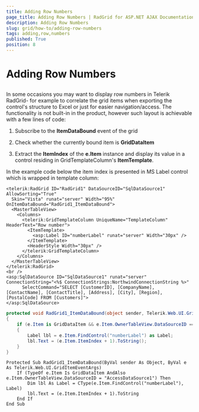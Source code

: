 ```yaml
---
title: Adding Row Numbers
page_title: Adding Row Numbers | RadGrid for ASP.NET AJAX Documentation
description: Adding Row Numbers
slug: grid/how-to/adding-row-numbers
tags: adding,row,numbers
published: True
position: 8
---
```


# Adding Row Numbers



## 

In some occasions you may want to display row numbers in Telerik RadGrid- for example to correlate the grid items when exporting the control's structure to Excel or just for easier navigation/access. The functionality is not built-in in the product, however such layout is achievable with a few lines of code:

1. Subscribe to the **ItemDataBound** event of the grid

1. Check whether the currently bound item is **GridDataItem**

1. Extract the **ItemIndex** of the **e.Item** instance and display its value in a control residing in GridTemplateColumn's **ItemTemplate**.

In the example code below the item index is presented in MS Label control which is wrapped in template column:



````ASP.NET
<telerik:RadGrid ID="RadGrid1" DataSourceID="SqlDataSource1" AllowSorting="True"
  Skin="Vista" runat="server" Width="95%" OnItemDataBound="RadGrid1_ItemDataBound">
  <MasterTableView>
    <Columns>
      <telerik:GridTemplateColumn UniqueName="TemplateColumn" HeaderText="Row number">
        <ItemTemplate>
          <asp:Label ID="numberLabel" runat="server" Width="30px" />
        </ItemTemplate>
        <HeaderStyle Width="30px" />
      </telerik:GridTemplateColumn>
    </Columns>
  </MasterTableView>
</telerik:RadGrid>
<br />
<asp:SqlDataSource ID="SqlDataSource1" runat="server" ConnectionString="<%$ ConnectionStrings:NorthwindConnectionString %>"
      SelectCommand="SELECT [CustomerID], [CompanyName], [ContactName], [ContactTitle], [Address], [City], [Region], [PostalCode] FROM [Customers]">
</asp:SqlDataSource>
````
````C#	
protected void RadGrid1_ItemDataBound(object sender, Telerik.Web.UI.GridItemEventArgs e)
{
    if (e.Item is GridDataItem && e.Item.OwnerTableView.DataSourceID == "AccessDataSource1")
    {
        Label lbl = e.Item.FindControl("numberLabel") as Label;
        lbl.Text = (e.Item.ItemIndex + 1).ToString();
    }
}
````
````VB
Protected Sub RadGrid1_ItemDataBound(ByVal sender As Object, ByVal e As Telerik.Web.UI.GridItemEventArgs)
    If (TypeOf e.Item Is GridDataItem AndAlso e.Item.OwnerTableView.DataSourceID = "AccessDataSource1") Then
        Dim lbl As Label = CType(e.Item.FindControl("numberLabel"), Label)
        lbl.Text = (e.Item.ItemIndex + 1).ToString
    End If
End Sub
````

